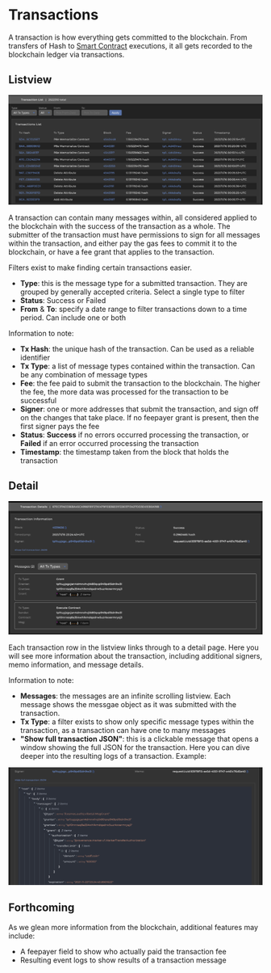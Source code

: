 # Transactions

A transaction is how everything gets committed to the blockchain. From transfers of Hash to [Smart Contract](/docs/sdk/z-smart-contracts/) executions, it all gets recorded to the blockchain ledger via transactions.

## Listview

![A list of the most recent transactions committed to the blockchain](/img/explorer/tx-list.png)

A transaction can contain many messages within, all considered applied to the blockchain with the success of the transaction as a whole. The submitter of the transaction must have permissions to sign for all messages within the transaction, and either pay the gas fees to commit it to the blockchain, or have a fee grant that applies to the transaction.

Filters exist to make finding certain transactions easier.&#x20;

- **Type**: this is the message type for a submitted transaction. They are grouped by generally accepted criteria. Select a single type to filter
- **Status**: Success or Failed
- **From** & **To**: specify a date range to filter transactions down to a time period. Can include one or both

Information to note:

- **Tx Hash**: the unique hash of the transaction. Can be used as a reliable identifier&#x20;
- **Tx Type**: a list of message types contained within the transaction. Can be any combination of message types
- **Fee**: the fee paid to submit the transaction to the blockchain. The higher the fee, the more data was processed for the transaction to be successful
- **Signer**: one or more addresses that submit the transaction, and sign off on the changes that take place. If no feepayer grant is present, then the first signer pays the fee
- **Status**: **Success** if no errors occurred processing the transaction, or **Failed** if an error occurred processing the transaction
- **Timestamp**: the timestamp taken from the block that holds the transaction

## Detail

![Transaction Detail overview](/img/explorer/tx-detail.png)

Each transaction row in the listview links through to a detail page. Here you will see more information about the transaction, including additional signers, memo information, and message details.

Information to note:

- **Messages**: the messages are an infinite scrolling listview. Each message shows the messgae object as it was submitted with the transaction.&#x20;
- **Tx Type**: a filter exists to show only specific message types within the transaction, as a transaction can have one to many messages
- **"Show full transaction JSON"**: this is a clickable message that opens a window showing the full JSON for the transaction. Here you can dive deeper into the resulting logs of a transaction. Example:

![Collapsible box showing the full JSON for a transaction](/img/explorer/tx-raw-details.png)

## Forthcoming

As we glean more information from the blockchain, additional features may include:

- A feepayer field to show who actually paid the transaction fee
- Resulting event logs to show results of a transaction message

